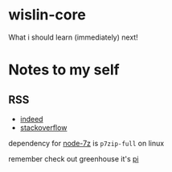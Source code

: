 # wislin-core

What i should learn (immediately) next!

# Notes to my self
## RSS

- [indeed](https://rss.indeed.com/rss)
- [stackoverflow](https://stackoverflow.com/jobs/feed)

dependency for [node-7z](https://github.com/quentinrossetti/node-7z) is `p7zip-full` on linux

remember check out greenhouse it's [pi](https://developers.greenhouse.io/harvest.html#get-list-jobs) 
